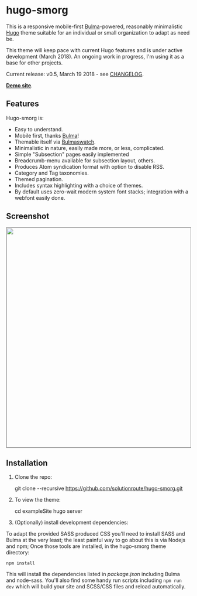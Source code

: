 # hugo-smorg

This is a responsive mobile-first [Bulma][]-powered, reasonably minimalistic
[Hugo](https://gohugo.io/) theme suitable for an individual or small
organization to adapt as need be.

This theme will keep pace with current Hugo features and is under active
development (March 2018). An ongoing work in progress, I'm using it as a base
for other projects.

Current release: v0.5, March 19 2018 - see [CHANGELOG](CHANGELOG.md).

[**Demo site**](https://solutionroute.github.io/hugo-smorg/exampleSite/).

## Features

Hugo-smorg is:

* Easy to understand.
* Mobile first, thanks [Bulma][]!
* Themable itself via [Bulmaswatch][].
* Minimalistic in nature, easily made more, or less, complicated.
* Simple "Subsection" pages easily implemented
* Breadcrumb-menu available for subsection layout, others.
* Produces Atom syndication format with option to disable RSS.
* Category and Tag taxonomies.
* Themed pagination.
* Includes syntax highlighting with a choice of themes.
* By default uses zero-wait modern system font stacks; integration with
  a webfont easily done.

## Screenshot

<img src="https://raw.githubusercontent.com/solutionroute/hugo-smorg/master/images/tn.png" width="900" height="600" style="border: 1px solid grey">

## Installation

1. Clone the repo:

	git clone --recursive https://github.com/solutionroute/hugo-smorg.git

2. To view the theme:

	cd exampleSite
	hugo server

3. (Optionally) install development dependencies:

To adapt the provided SASS produced CSS you'll need to install SASS and Bulma
at the very least; the least painful way to go about this is via Nodejs and
npm; Once those tools are installed, in the hugo-smorg theme directory:

	npm install

This will install the dependencies listed in _package.json_ including Bulma and
node-sass. You'll also find some handy run scripts including `npm run dev`
which will build your site and SCSS/CSS files and reload automatically.


[Bulma]: https://bulma.io/ 
[Bulmaswatch]: https://jenil.github.io/bulmaswatch/
